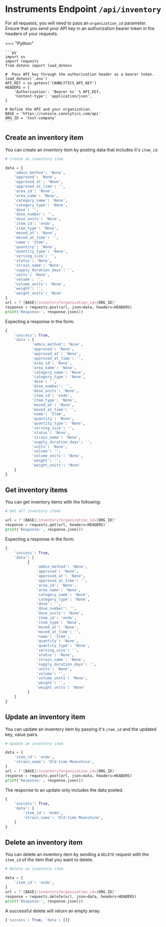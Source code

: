 # Instruments Endpoint `/api/inventory`

For all requests, you will need to pass an `organization_id` parameter. Ensure that you send your API key in an authorization bearer token in the headers of your requests.

=== "Python"

    ```py
    import os
    import requests
    from dotenv import load_dotenv

    #  Pass API key through the authorization header as a bearer token.
    load_dotenv('.env')
    API_KEY = os.getenv('CANNLYTICS_API_KEY')
    HEADERS = {
        'Authorization': 'Bearer %s' % API_KEY,
        'Content-type': 'application/json',
    }

    # Define the API and your organization.
    BASE = 'https://console.cannlytics.com/api'
    ORG_ID = 'test-company'
    ```

## Create an inventory item

You can create an inventory item by posting data that includes it's `item_id`.

```py
# Create an inventory item

data = {
    'admin_method': 'None',
    'approved': 'None',
    'approved_at': 'None',
    'approved_at_time': '',
    'area_id': 'None',
    'area_name': 'None',
    'category_name': 'None',
    'category_type': 'None',
    'dose': '',
    'dose_number': '',
    'dose_units': 'None',
    'item_id': 'endo',
    'item_type': 'None',
    'moved_at': 'None',
    'moved_at_time': '',
    'name': 'Item',
    'quantity': 'None',
    'quantity_type': 'None',
    'serving_size': '',
    'status': 'None',
    'strain_name': 'None',
    'supply_duration_days': '',
    'units': 'None',
    'volume': '',
    'volume_units': 'None',
    'weight': '',
    'weight_units': 'None'
}
url = f'{BASE}/inventory?organization_id={ORG_ID}'
response = requests.post(url, json=data, headers=HEADERS)
print('Response:', response.json())
```

Expecting a response in the form:

```py
{
    'success': True,
    'data': {
            'admin_method': 'None',
            'approved': 'None',
            'approved_at': 'None',
            'approved_at_time': '',
            'area_id': 'None',
            'area_name': 'None',
            'category_name': 'None',
            'category_type': 'None',
            'dose': '',
            'dose_number': '',
            'dose_units': 'None',
            'item_id': 'endo',
            'item_type': 'None',
            'moved_at': 'None',
            'moved_at_time': '',
            'name': 'Item',
            'quantity': 'None',
            'quantity_type': 'None',
            'serving_size': '',
            'status': 'None',
            'strain_name': 'None',
            'supply_duration_days': '',
            'units': 'None',
            'volume': '',
            'volume_units': 'None',
            'weight': '',
            'weight_units': 'None'
    }
}
```

## Get inventory items

You can get inventory items with the following:

```py
# Get all inventory items

url = f'{BASE}/inventory?organization_id={ORG_ID}'
response = requests.get(url, headers=HEADERS)
print('Response:', response.json())
```

Expecting a response in the form:

```py
{
    'success': True,
    'data': [
          {
              'admin_method': 'None',
              'approved': 'None',
              'approved_at': 'None',
              'approved_at_time': '',
              'area_id': 'None',
              'area_name': 'None',
              'category_name': 'None',
              'category_type': 'None',
              'dose': '',
              'dose_number': '',
              'dose_units': 'None',
              'item_id': 'endo',
              'item_type': 'None',
              'moved_at': 'None',
              'moved_at_time': '',
              'name': 'Item',
              'quantity': 'None',
              'quantity_type': 'None',
              'serving_size': '',
              'status': 'None',
              'strain_name': 'None',
              'supply_duration_days': '',
              'units': 'None',
              'volume': '',
              'volume_units': 'None',
              'weight': '',
              'weight_units': 'None'
          }
    ]
}
```

## Update an inventory item

You can update an inventory item by passing it's `item_id` and the updated key, value pairs.

```py
# Update an inventory item.

data = {
    'item_id': 'endo',
    'strain_name': 'Old-time Moonshine',
}
url = f'{BASE}/inventory?organization_id={ORG_ID}'
response = requests.post(url, json=data, headers=HEADERS)
print('Response:', response.json())
```

The response to an update only includes the data posted.

```py
{
    'success': True,
    'data': {
        'item_id': 'endo',
        'strain_name': 'Old-time Moonshine',
    }
}
```

## Delete an inventory item

You can delete an inventory item by sending a `DELETE` request with the `item_id` of the item that you want to delete.

```py
# Delete an inventory item.

data = {
    'item_id': 'endo',
}
url = f'{BASE}/inventory?organization_id={ORG_ID}'
response = requests.delete(url, json=data, headers=HEADERS)
print('Response:', response.json())
```

A successful delete will return an empty array.

```py
{'success': True, 'data': []}
```

